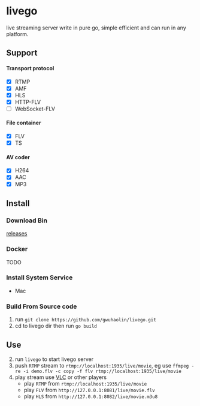 # livego
live streaming server write in pure go, simple efficient and can run in any platform.

## Support
#### Transport protocol
- [x] RTMP
- [x] AMF
- [x] HLS
- [x] HTTP-FLV
- [ ] WebSocket-FLV
#### File container
- [x] FLV
- [x] TS
#### AV coder
- [x] H264
- [x] AAC
- [x] MP3

## Install
### Download Bin
[releases](https://github.com/gwuhaolin/livego/releases)

### Docker
TODO

### Install System Service
- Mac

### Build From Source code
1. run `git clone https://github.com/gwuhaolin/livego.git`
2. cd to livego dir then run `go build`

## Use
2. run  `livego` to start livego server
3. push `RTMP` stream to `rtmp://localhost:1935/live/movie`, eg use `ffmpeg -re -i demo.flv -c copy -f flv rtmp://localhost:1935/live/movie`
4. play stream use [VLC](http://www.videolan.org/vlc/index.html) or other players 
    - play `RTMP` from `rtmp://localhost:1935/live/movie`
    - play `FLV` from `http://127.0.0.1:8081/live/movie.flv`
    - play `HLS` from `http://127.0.0.1:8082/live/movie.m3u8`
